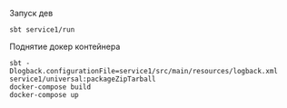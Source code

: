 Запуск дев
```
sbt service1/run
```
Поднятие докер контейнера

```
sbt -Dlogback.configurationFile=service1/src/main/resources/logback.xml service1/universal:packageZipTarball
docker-compose build
docker-compose up
```